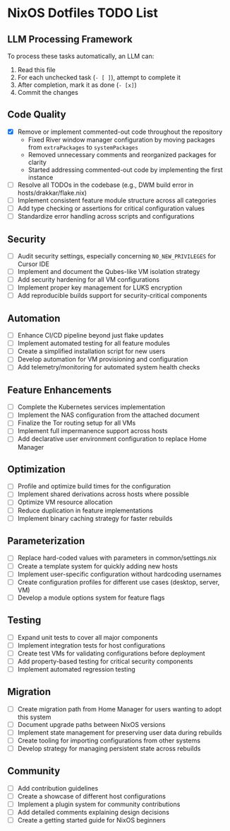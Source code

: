 # NixOS Dotfiles TODO List

## LLM Processing Framework
To process these tasks automatically, an LLM can:
1. Read this file
2. For each unchecked task (`- [ ]`), attempt to complete it
3. After completion, mark it as done (`- [x]`)
4. Commit the changes

## Code Quality
- [x] Remove or implement commented-out code throughout the repository
  - Fixed River window manager configuration by moving packages from `extraPackages` to `systemPackages`
  - Removed unnecessary comments and reorganized packages for clarity
  - Started addressing commented-out code by implementing the first instance
- [ ] Resolve all TODOs in the codebase (e.g., DWM build error in hosts/drakkar/flake.nix)
- [ ] Implement consistent feature module structure across all categories
- [ ] Add type checking or assertions for critical configuration values
- [ ] Standardize error handling across scripts and configurations

## Security
- [ ] Audit security settings, especially concerning `NO_NEW_PRIVILEGES` for Cursor IDE
- [ ] Implement and document the Qubes-like VM isolation strategy
- [ ] Add security hardening for all VM configurations
- [ ] Implement proper key management for LUKS encryption
- [ ] Add reproducible builds support for security-critical components

## Automation
- [ ] Enhance CI/CD pipeline beyond just flake updates
- [ ] Implement automated testing for all feature modules
- [ ] Create a simplified installation script for new users
- [ ] Develop automation for VM provisioning and configuration
- [ ] Add telemetry/monitoring for automated system health checks

## Feature Enhancements
- [ ] Complete the Kubernetes services implementation
- [ ] Implement the NAS configuration from the attached document
- [ ] Finalize the Tor routing setup for all VMs
- [ ] Implement full impermanence support across hosts
- [ ] Add declarative user environment configuration to replace Home Manager

## Optimization
- [ ] Profile and optimize build times for the configuration
- [ ] Implement shared derivations across hosts where possible
- [ ] Optimize VM resource allocation
- [ ] Reduce duplication in feature implementations
- [ ] Implement binary caching strategy for faster rebuilds

## Parameterization
- [ ] Replace hard-coded values with parameters in common/settings.nix
- [ ] Create a template system for quickly adding new hosts
- [ ] Implement user-specific configuration without hardcoding usernames
- [ ] Create configuration profiles for different use cases (desktop, server, VM)
- [ ] Develop a module options system for feature flags

## Testing
- [ ] Expand unit tests to cover all major components
- [ ] Implement integration tests for host configurations
- [ ] Create test VMs for validating configurations before deployment
- [ ] Add property-based testing for critical security components
- [ ] Implement automated regression testing

## Migration
- [ ] Create migration path from Home Manager for users wanting to adopt this system
- [ ] Document upgrade paths between NixOS versions
- [ ] Implement state management for preserving user data during rebuilds
- [ ] Create tooling for importing configurations from other systems
- [ ] Develop strategy for managing persistent state across rebuilds

## Community
- [ ] Add contribution guidelines
- [ ] Create a showcase of different host configurations
- [ ] Implement a plugin system for community contributions
- [ ] Add detailed comments explaining design decisions
- [ ] Create a getting started guide for NixOS beginners 
